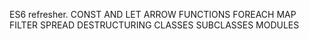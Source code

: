 ES6 refresher.
CONST AND LET
ARROW FUNCTIONS
FOREACH
MAP
FILTER
SPREAD
DESTRUCTURING
CLASSES
SUBCLASSES
MODULES
